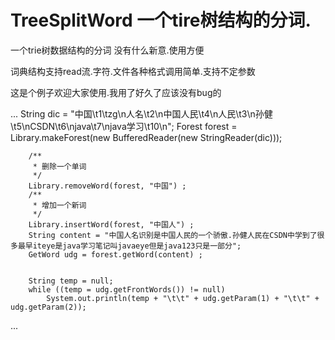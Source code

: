 TreeSplitWord 一个tire树结构的分词.
==================

一个trie树数据结构的分词
没有什么新意.使用方便

词典结构支持read流.字符.文件各种格式调用简单.支持不定参数

这是个例子欢迎大家使用.我用了好久了应该没有bug的

...
String dic = "中国\t1\tzg\n人名\t2\n中国人民\t4\n人民\t3\n孙健\t5\nCSDN\t6\njava\t7\njava学习\t10\n";
		Forest forest = Library.makeForest(new BufferedReader(new StringReader(dic)));

		/**
		 * 删除一个单词
		 */
		Library.removeWord(forest, "中国") ;
		/**
		 * 增加一个新词
		 */
		Library.insertWord(forest, "中国人") ;
		String content = "中国人名识别是中国人民的一个骄傲.孙健人民在CSDN中学到了很多最早iteye是java学习笔记叫javaeye但是java123只是一部分";
		GetWord udg = forest.getWord(content) ;
		

		String temp = null;
		while ((temp = udg.getFrontWords()) != null)
			System.out.println(temp + "\t\t" + udg.getParam(1) + "\t\t" + udg.getParam(2));
...
